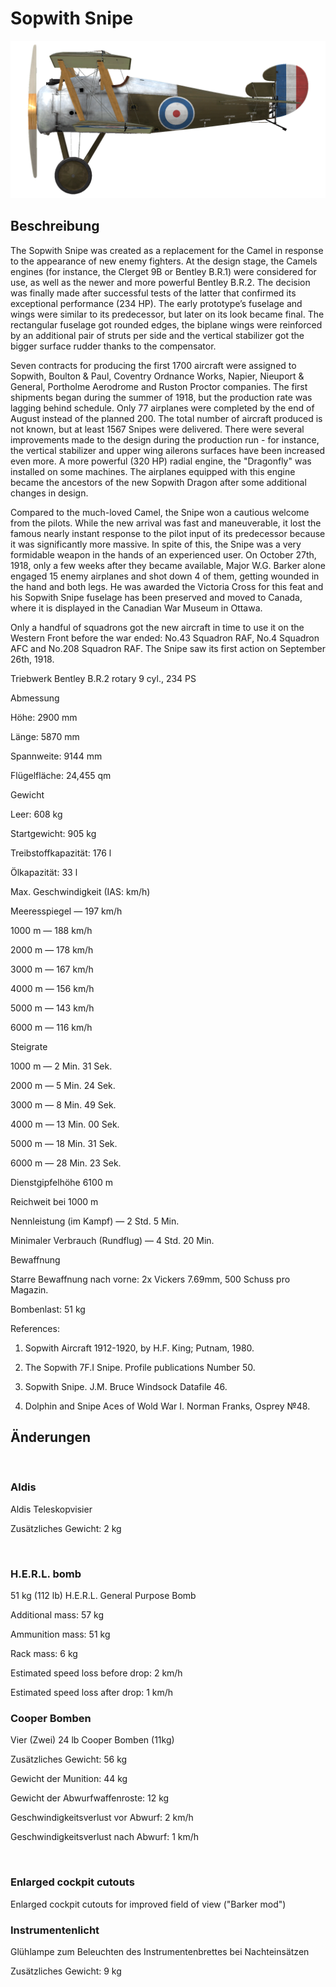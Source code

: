 # Sopwith Snipe
  

  
![sopsnipe](../images/sopsnipe.png)
  

  
## Beschreibung
  

  
The Sopwith Snipe was created as a replacement for the Camel in response to the appearance of new enemy fighters. At the design stage, the Camels engines (for instance, the Clerget 9B or Bentley B.R.1) were considered for use, as well as the newer and more powerful Bentley B.R.2. The decision was finally made after successful tests of the latter that confirmed its exceptional performance (234 HP). The early prototype’s fuselage and wings were similar to its predecessor, but later on its look became final. The rectangular fuselage got rounded edges, the biplane wings were reinforced by an additional pair of struts per side and the vertical stabilizer got the bigger surface rudder thanks to the compensator.
  

  
Seven contracts for producing the first 1700 aircraft were assigned to Sopwith, Boulton & Paul, Coventry Ordnance Works, Napier, Nieuport & General, Portholme Aerodrome and Ruston Proctor companies. The first shipments began during the summer of 1918, but the production rate was lagging behind schedule. Only 77 airplanes were completed by the end of August instead of the planned 200. The total number of aircraft produced is not known, but at least 1567 Snipes were delivered. There were several improvements made to the design during the production run - for instance, the vertical stabilizer and upper wing ailerons surfaces have been increased even more. A more powerful (320 HP) radial engine, the "Dragonfly" was installed on some machines. The airplanes equipped with this engine became the ancestors of the new Sopwith Dragon after some additional changes in design.
  

  
Compared to the much-loved Camel, the Snipe won a cautious welcome from the pilots. While the new arrival was fast and maneuverable, it lost the famous nearly instant response to the pilot input of its predecessor because it was significantly more massive. In spite of this, the Snipe was a very formidable weapon in the hands of an experienced user. On October 27th, 1918, only a few weeks after they became available, Major W.G. Barker alone engaged 15 enemy airplanes and shot down 4 of them, getting wounded in the hand and both legs. He was awarded the Victoria Cross for this feat and his Sopwith Snipe fuselage has been preserved and moved to Canada, where it is displayed in the Canadian War Museum in Ottawa.
  

  
Only a handful of squadrons got the new aircraft in time to use it on the Western Front before the war ended: No.43 Squadron RAF, No.4 Squadron AFC and No.208 Squadron RAF. The Snipe saw its first action on September 26th, 1918.
  

  

  
Triebwerk Bentley B.R.2 rotary 9 cyl., 234 PS
  

  
Abmessung
  
Höhe: 2900 mm
  
Länge: 5870 mm
  
Spannweite: 9144 mm
  
Flügelfläche: 24,455 qm
  

  
Gewicht
  
Leer: 608 kg
  
Startgewicht: 905 kg
  
Treibstoffkapazität: 176 l
  
Ölkapazität: 33 l
  

  
Max. Geschwindigkeit (IAS: km/h)
  
Meeresspiegel — 197 km/h
  
1000 m — 188 km/h
  
2000 m — 178 km/h
  
3000 m — 167 km/h
  
4000 m — 156 km/h
  
5000 m — 143 km/h
  
6000 m — 116 km/h
  

  
Steigrate
  
1000 m — 2 Min. 31 Sek.
  
2000 m — 5 Min. 24 Sek.
  
3000 m — 8 Min. 49 Sek.
  
4000 m — 13 Min. 00 Sek.
  
5000 m — 18 Min. 31 Sek.
  
6000 m — 28 Min. 23 Sek.
  

  
Dienstgipfelhöhe 6100 m
  

  
Reichweit bei 1000 m
  
Nennleistung (im Kampf) — 2 Std. 5 Min.
  
Minimaler Verbrauch (Rundflug) — 4 Std. 20 Min.
  

  
Bewaffnung
  
Starre Bewaffnung nach vorne: 2х Vickers 7.69mm, 500 Schuss pro Magazin.
  
Bombenlast:  51 kg
  

  
References:
  
1) Sopwith Aircraft 1912-1920, by H.F. King; Putnam, 1980.
  
2) The Sopwith 7F.I Snipe. Profile publications Number 50.
  
3) Sopwith Snipe. J.M. Bruce Windsock Datafile 46.
  
4) Dolphin and Snipe Aces of Wold War I. Norman Franks, Osprey №48.
  

  
## Änderungen
  
﻿
  
  
### Aldis
  

  
Aldis Teleskopvisier
  
Zusätzliches Gewicht: 2 kg
  
﻿
  
  
### H.E.R.L. bomb
  

  
51 kg (112 lb) H.E.R.L. General Purpose Bomb
  
Additional mass: 57 kg
  
Ammunition mass: 51 kg
  
Rack mass: 6 kg
  
Estimated speed loss before drop: 2 km/h
  
Estimated speed loss after drop: 1 km/h﻿
  
  
### Cooper Bomben
  

  
Vier (Zwei) 24 lb Cooper Bomben (11kg)
  
Zusätzliches Gewicht: 56 kg
  
Gewicht der Munition: 44 kg
  
Gewicht der Abwurfwaffenroste: 12 kg
  
Geschwindigkeitsverlust vor Abwurf: 2 km/h
  
Geschwindigkeitsverlust nach Abwurf: 1 km/h
  
﻿
  
  
### Enlarged cockpit cutouts
  

  
Enlarged cockpit cutouts for improved field of view ("Barker mod")﻿
  
  
### Instrumentenlicht
  

  
Glühlampe zum Beleuchten des Instrumentenbrettes bei Nachteinsätzen
  
Zusätzliches Gewicht: 9 kg
  
